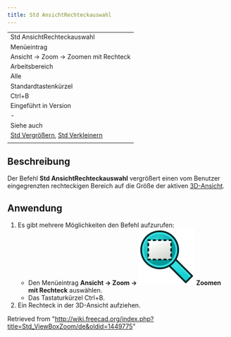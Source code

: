 ```yaml
---
title: Std AnsichtRechteckauswahl
---
```


|                                                                                                                       |
| --------------------------------------------------------------------------------------------------------------------- |
| Std AnsichtRechteckauswahl                                                                                            |
| Menüeintrag                                                                                                           |
| Ansicht → Zoom → Zoomen mit Rechteck                                                                                  |
| Arbeitsbereich                                                                                                        |
| Alle                                                                                                                  |
| Standardtastenkürzel                                                                                                  |
| Ctrl+B                                                                                                                |
| Eingeführt in Version                                                                                                 |
| -                                                                                                                     |
| Siehe auch                                                                                                            |
| [Std Vergrößern](/Std_ViewZoomIn/de "Std ViewZoomIn/de"), [Std Verkleinern](/Std_ViewZoomOut/de "Std ViewZoomOut/de") |
|                                                                                                                       |

## Beschreibung

Der Befehl **Std AnsichtRechteckauswahl** vergrößert einen vom Benutzer eingegrenzten rechteckigen Bereich auf die Größe der aktiven [3D-Ansicht](/3D_view/de "3D view/de").

## Anwendung

1. Es gibt mehrere Möglichkeiten den Befehl aufzurufen:
   - Den Menüeintrag **Ansicht → Zoom → ![](/src/assets/images/Std_ViewBoxZoom.svg) Zoomen mit Rechteck** auswählen.
   - Das Tastaturkürzel Ctrl+B.
2. Ein Rechteck in der 3D-Ansicht aufziehen.

Retrieved from "<http://wiki.freecad.org/index.php?title=Std_ViewBoxZoom/de&oldid=1449775>"
